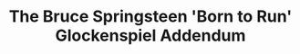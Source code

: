 ---
ee_id: '30'
site: '1'
type: '2'
long_id: 2006-006 The Bruce Springsteen 'Born to Run' Glockenspiel Addendum (Composition)
url: 2006-006-the-bruce-springsteen-born-to-run-glockenspiel-addendum
title: The Bruce Springsteen 'Born to Run' Glockenspiel Addendum
year: '2006'
medium: 'Composition for solo glockenspiel and optional electronics. '
commission:
add_credit:
dims:
pitch:
ps:
live_url:
related:
youtube:
imgs: The-Bruce-Springsteen-Born-to-Run-Glockenspiel-Addendum-2006-006-db-1-IH.jpg
subheading: "(Composition)"
year2: '2006'
download: cory-arcangel-2006-006-glock-addendum-web.pdf
add_credits:
related_code:
layout: things-i-made
---